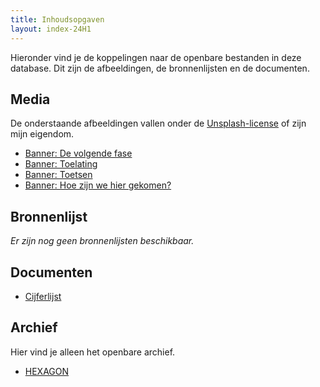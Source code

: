 ```yaml
---
title: Inhoudsopgaven
layout: index-24H1
---
```


<!--Inhoudsopgaven-->
Hieronder vind je de koppelingen naar de openbare bestanden in deze database. Dit zijn de afbeeldingen, de bronnenlijsten en de documenten.

## Media
De onderstaande afbeeldingen vallen onder de [Unsplash-license](https://unsplash.com/license) of zijn mijn eigendom.
* [Banner: De volgende fase](/media/siho/2024/02-0223.jpg)
* [Banner: Toelating](/media/siho/2024/03-0305.jpg)
* [Banner: Toetsen](/media/siho/2024/04-0421.jpg)
* [Banner: Hoe zijn we hier gekomen?](/media/siho/2024/09-0818.png)

## Bronnenlijst
*Er zijn nog geen bronnenlijsten beschikbaar.*

## Documenten
* [Cijferlijst](/doc/ghl/cijferlijst)

## Archief
Hier vind je alleen het openbare archief.
* [HEXAGON](/archief/hexagon)
